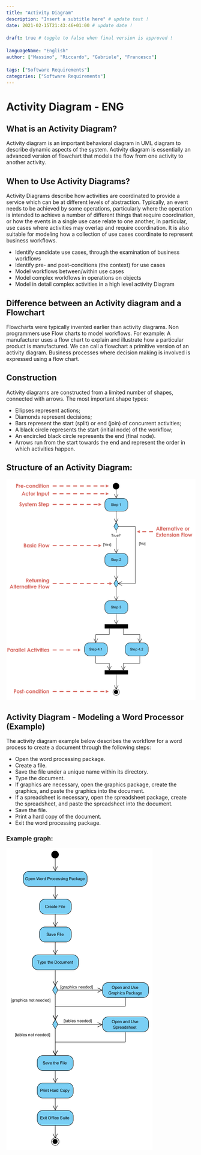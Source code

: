 ```yaml
--- 
title: "Activity Diagram"
description: "Insert a subtitle here" # update text !
date: 2021-02-15T21:43:46+01:00 # update date !

draft: true # toggle to false when final version is approved !

languageName: "English"
author: ["Massimo", "Riccardo", "Gabriele", "Francesco"] 

tags: ["Software Requirements"]
categories: ["Software Requirements"]         
---  
```


<!-- Write content Down Here :) -->

# Activity Diagram - ENG

## What is an Activity Diagram?

Activity diagram is an important behavioral diagram in UML diagram
to describe dynamic aspects of the system. Activity diagram is
essentially an advanced version of flowchart that models the flow
from one activity to another activity.

## When to Use Activity Diagrams?

Activity Diagrams describe how activities are coordinated to provide a
service which can be at different levels of abstraction. Typically, an event
needs to be achieved by some operations, particularly where the
operation is intended to achieve a number of different things that require
coordination, or how the events in a single use case relate to one
another, in particular, use cases where activities may overlap and require
coordination. It is also suitable for modeling how a collection of use cases
coordinate to represent business workflows.

- Identify candidate use cases, through the examination of business workflows
- Identify pre- and post-conditions (the context) for use cases
- Model workflows between/within use cases
- Model complex workflows in operations on objects
- Model in detail complex activities in a high level activity Diagram

## Difference between an Activity diagram and a Flowchart

Flowcharts were typically invented earlier than activity diagrams. Non
programmers use Flow charts to model workflows. For example: A
manufacturer uses a flow chart to explain and illustrate how a particular
product is manufactured. We can call a flowchart a primitive version of an
activity diagram. Business processes where decision making is involved is
expressed using a flow chart.

## Construction

Activity diagrams are constructed from a limited number of shapes,
connected with arrows. The most important shape types:

- Ellipses represent actions;
- Diamonds represent decisions;
- Bars represent the start (split) or end (join) of concurrent activities;
- A black circle represents the start (initial node) of the workflow;
- An encircled black circle represents the end (final node).
- Arrows run from the start towards the end and represent the order in which activities happen.

## Structure of an Activity Diagram:

![Activity%20Diagram%20-%20ENG%206aa4b6c2df1043ab800dde8c0093faff/1.png](Activity%20Diagram%20-%20ENG%206aa4b6c2df1043ab800dde8c0093faff/1.png)

## Activity Diagram - Modeling a Word Processor (Example)

The activity diagram example below describes the workflow for a word process to
create a document through the following steps:

- Open the word processing package.
- Create a file.
- Save the file under a unique name within its directory.
- Type the document.
- If graphics are necessary, open the graphics package, create the graphics, and paste the graphics into the document.
- If a spreadsheet is necessary, open the spreadsheet package, create the spreadsheet, and paste   the spreadsheet into the document.
- Save the file.
- Print a hard copy of the document.
- Exit the word processing package.

### Example graph:

![Activity%20Diagram%20-%20ENG%206aa4b6c2df1043ab800dde8c0093faff/2.png](Activity%20Diagram%20-%20ENG%206aa4b6c2df1043ab800dde8c0093faff/2.png)




